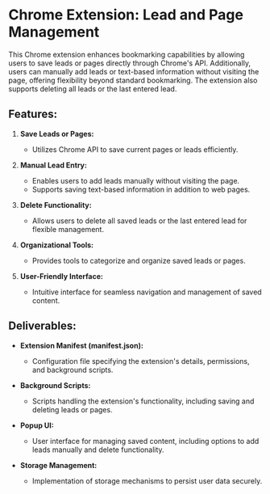 # Chrome Extension: Lead and Page Management

This Chrome extension enhances bookmarking capabilities by allowing users to save leads or pages directly through Chrome's API. Additionally, users can manually add leads or text-based information without visiting the page, offering flexibility beyond standard bookmarking. The extension also supports deleting all leads or the last entered lead.

## Features:

1. **Save Leads or Pages:**
   - Utilizes Chrome API to save current pages or leads efficiently.
   
2. **Manual Lead Entry:**
   - Enables users to add leads manually without visiting the page.
   - Supports saving text-based information in addition to web pages.
   
3. **Delete Functionality:**
   - Allows users to delete all saved leads or the last entered lead for flexible management.

4. **Organizational Tools:**
   - Provides tools to categorize and organize saved leads or pages.
   
5. **User-Friendly Interface:**
   - Intuitive interface for seamless navigation and management of saved content.

## Deliverables:

- **Extension Manifest (manifest.json):**
  - Configuration file specifying the extension's details, permissions, and background scripts.
  
- **Background Scripts:**
  - Scripts handling the extension's functionality, including saving and deleting leads or pages.
  
- **Popup UI:**
  - User interface for managing saved content, including options to add leads manually and delete functionality.
  
- **Storage Management:**
  - Implementation of storage mechanisms to persist user data securely.
